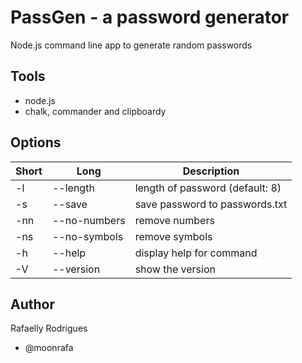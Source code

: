 # PassGen - a password generator

Node.js command line app to generate random passwords

## Tools

- node.js
- chalk, commander and clipboardy

## Options

| Short | Long              | Description                     |
| ----- | ----------------- | ------------------------------- |
| -l    | --length <number> | length of password (default: 8) |
| -s    | --save            | save password to passwords.txt  |
| -nn   | --no-numbers      | remove numbers                  |
| -ns   | --no-symbols      | remove symbols                  |
| -h    | --help            | display help for command        |
| -V    | --version         | show the version                |

## Author

Rafaelly Rodrigues

- @moonrafa
